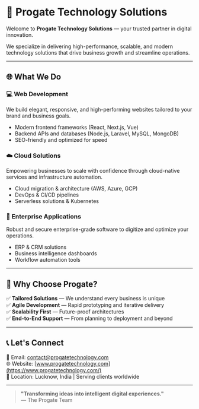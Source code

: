 # 🚀 Progate Technology Solutions

Welcome to **Progate Technology Solutions** — your trusted partner in digital innovation.

We specialize in delivering high-performance, scalable, and modern technology solutions that drive business growth and streamline operations.

---

## 🌐 What We Do

### 💻 Web Development
We build elegant, responsive, and high-performing websites tailored to your brand and business goals.

- Modern frontend frameworks (React, Next.js, Vue)
- Backend APIs and databases (Node.js, Laravel, MySQL, MongoDB)
- SEO-friendly and optimized for speed

### ☁️ Cloud Solutions
Empowering businesses to scale with confidence through cloud-native services and infrastructure automation.

- Cloud migration & architecture (AWS, Azure, GCP)
- DevOps & CI/CD pipelines
- Serverless solutions & Kubernetes

### 🏢 Enterprise Applications
Robust and secure enterprise-grade software to digitize and optimize your operations.

- ERP & CRM solutions
- Business intelligence dashboards
- Workflow automation tools

---

## 🤝 Why Choose Progate?

✅ **Tailored Solutions** — We understand every business is unique  
✅ **Agile Development** — Rapid prototyping and iterative delivery  
✅ **Scalability First** — Future-proof architectures  
✅ **End-to-End Support** — From planning to deployment and beyond  

---

## 📞 Let's Connect

📧 Email: [contact@progatetechnology.com](mailto:contact@progatetechnology.com)  
🌐 Website: [www.progatetechnology.com](https://www.progatetechnology.com/)  
📍 Location: Lucknow, India | Serving clients worldwide

---

> **"Transforming ideas into intelligent digital experiences."**  
> — The Progate Team

